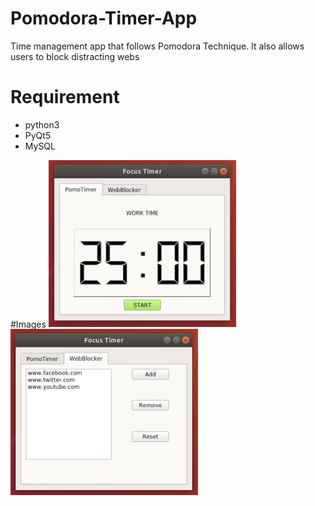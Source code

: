 # Pomodora-Timer-App
Time management app that follows Pomodora Technique. It also allows users to block distracting webs

# Requirement
* python3
* PyQt5
* MySQL

#Images
<img src="images/TomatoTimer.png" width = "300"> <img src="images/WebBlocker.png" width = "300">
